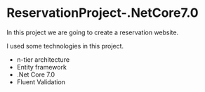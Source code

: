 # ReservationProject-.NetCore7.0
In this project we are going to create a reservation website.

I used some technologies in this project.
- n-tier architecture
- Entity framework
- .Net Core 7.0
- Fluent Validation
